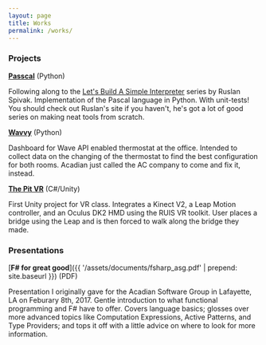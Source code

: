 ```yaml
---
layout: page
title: Works
permalink: /works/
---
```


### Projects

[**Passcal**](https://github.com/john-patterson/passcal) (Python)

Following along to the [Let's Build A Simple Interpreter](https://ruslanspivak.com/lsbasi-part1/) series by Ruslan Spivak. Implementation of the Pascal language in Python. With unit-tests! You should check out Ruslan's site if you haven't, he's got a lot of good series on making neat tools from scratch.


[**Wavvy**](https://github.com/john-patterson/wavvy) (Python)

Dashboard for Wave API enabled thermostat at the office. Intended to collect data on the changing of the thermostat to find the best configuration for both rooms. Acadian just called the AC company to come and fix it, instead.

[**The Pit VR**](https://github.com/john-patterson/Build-A-Bridge) (C#/Unity)

First Unity project for VR class. Integrates a Kinect V2, a Leap Motion controller, and an Oculus DK2 HMD using the RUIS VR toolkit. User places a bridge using the Leap and is then forced to walk along the bridge they made.

### Presentations

[**F# for great good**]({{ '/assets/documents/fsharp_asg.pdf' | prepend: site.baseurl }}) (PDF)

Presentation I originally gave for the Acadian Software Group in Lafayette, LA on Feburary 8th, 2017. Gentle introduction to what functional programming and F# have to offer. Covers language basics; glosses over more advanced topics like Computation Expressions, Active Patterns, and Type Providers; and tops it off with a little advice on where to look for more information.

